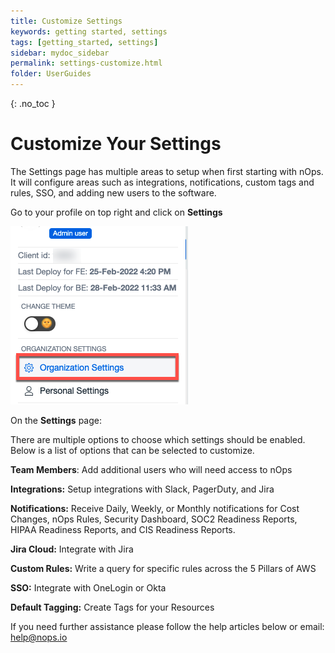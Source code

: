 ```yaml
---
title: Customize Settings
keywords: getting started, settings
tags: [getting_started, settings]
sidebar: mydoc_sidebar
permalink: settings-customize.html
folder: UserGuides
---
```


{: .no_toc }

Customize Your Settings
=======================

The Settings page has multiple areas to setup when first starting with nOps. It will configure areas such as integrations, notifications, custom tags and rules, SSO, and adding new users to the software.

Go to your profile on top right and click on **Settings**

 ![](/tmpimg/org-settings.png)

On the **Settings** page:

There are multiple options to choose which settings should be enabled. Below is a list of options that can be selected to customize.

**Team Members**: Add additional users who will need access to nOps

**Integrations:** Setup integrations with Slack, PagerDuty, and Jira

**Notifications:** Receive Daily, Weekly, or Monthly notifications for Cost Changes, nOps Rules, Security Dashboard, SOC2 Readiness Reports, HIPAA Readiness Reports, and CIS Readiness Reports.

**Jira Cloud:** Integrate with Jira

**Custom Rules:** Write a query for specific rules across the 5 Pillars of AWS

**SSO:** Integrate with OneLogin or Okta

**Default Tagging:** Create Tags for your Resources

If you need further assistance please follow the help articles below or email: [help@nops.io](mailto:help@nops.io)